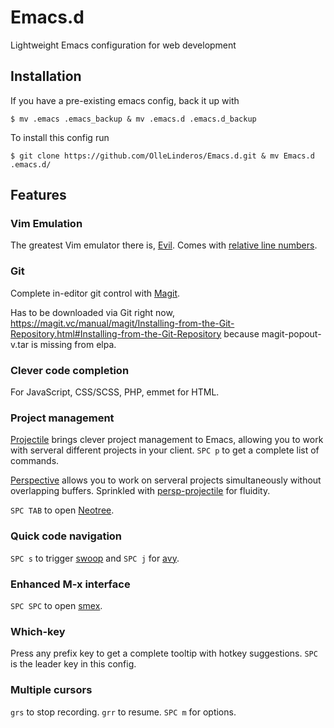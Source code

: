 # Emacs.d
Lightweight Emacs configuration for web development

## Installation

If you have a pre-existing emacs config, back it up with
```
$ mv .emacs .emacs_backup & mv .emacs.d .emacs.d_backup
```
To install this config run
```
$ git clone https://github.com/OlleLinderos/Emacs.d.git & mv Emacs.d .emacs.d/
```


## Features

### Vim Emulation
The greatest Vim emulator there is, [Evil](https://github.com/emacs-evil/evil). Comes with [relative line numbers](https://github.com/coldnew/linum-relative).

### Git
Complete in-editor git control with [Magit](https://magit.vc/).

Has to be downloaded via Git right now, https://magit.vc/manual/magit/Installing-from-the-Git-Repository.html#Installing-from-the-Git-Repository because magit-popout-v.tar is missing from elpa.

### Clever code completion
For JavaScript, CSS/SCSS, PHP, emmet for HTML.

### Project management
[Projectile](https://github.com/bbatsov/projectile) brings clever project management to Emacs, allowing you to work with serveral different projects in your client. ```SPC p``` to get a complete list of commands. 

[Perspective](https://github.com/nex3/perspective-el) allows you to work on serveral projects simultaneously without overlapping buffers.
Sprinkled with [persp-projectile](https://github.com/bbatsov/persp-projectile) for fluidity. 

```SPC TAB``` to open [Neotree](https://github.com/jaypei/emacs-neotree).

### Quick code navigation
```SPC s``` to trigger [swoop](https://github.com/ShingoFukuyama/emacs-swoop) and ```SPC j``` for [avy](https://github.com/abo-abo/avy).

### Enhanced M-x interface
```SPC SPC``` to open [smex](https://github.com/nonsequitur/smex).

### Which-key
Press any prefix key to get a complete tooltip with hotkey suggestions. ```SPC``` is the leader key in this config. 

### Multiple cursors
```grs``` to stop recording. ```grr``` to resume. 
```SPC m``` for options.
